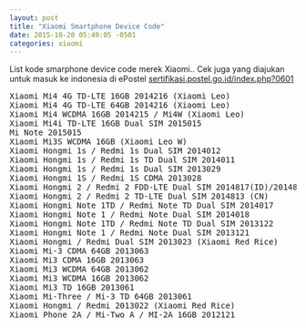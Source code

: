 ```yaml
---
layout: post
title: "Xiaomi Smartphone Device Code"
date: 2015-10-20 05:49:05 -0501
categories: xiaomi
---
```

List kode smarphone device code merek Xiaomi..
Cek juga yang diajukan untuk masuk ke indonesia di ePostel <a href="https://sertifikasi.postel.go.id/index.php?0601">sertifikasi.postel.go.id/index.php?0601</a>
<pre>
Xiaomi Mi4 4G TD-LTE 16GB 2014216 (Xiaomi Leo)
Xiaomi Mi4 4G TD-LTE 64GB 2014216 (Xiaomi Leo)
Xiaomi Mi4 WCDMA 16GB 2014215 / Mi4W (Xiaomi Leo)
Xiaomi Mi4i TD-LTE 16GB Dual SIM 2015015 
Mi Note 2015015
Xiaomi Mi3S WCDMA 16GB (Xiaomi Leo W)
Xiaomi Hongmi 1s / Redmi 1s Dual SIM 2014012
Xiaomi Hongmi 1s / Redmi 1s TD Dual SIM 2014011
Xiaomi Hongmi 1s / Redmi 1s Dual SIM 2013029
Xiaomi Hongmi 1S / Redmi 1S CDMA 2013028
Xiaomi Hongmi 2 / Redmi 2 FDD-LTE Dual SIM 2014817(ID)/2014811(CN)/2014812
Xiaomi Hongmi 2 / Redmi 2 TD-LTE Dual SIM 2014813 (CN)
Xiaomi Hongmi Note 1TD / Redmi Note TD Dual SIM 2014017
Xiaomi Hongmi Note 1 / Redmi Note Dual SIM 2014018
Xiaomi Hongmi Note 1TD / Redmi Note TD Dual SIM 2013122
Xiaomi Hongmi Note 1 / Redmi Note Dual SIM 2013121
Xiaomi Hongmi / Redmi Dual SIM 2013023 (Xiaomi Red Rice)
Xiaomi Mi-3 CDMA 64GB 2013063
Xiaomi Mi3 CDMA 16GB 2013063
Xiaomi Mi3 WCDMA 64GB 2013062
Xiaomi Mi3 WCDMA 16GB 2013062
Xiaomi Mi3 TD 16GB 2013061
Xiaomi Mi-Three / Mi-3 TD 64GB 2013061
Xiaomi Hongmi / Redmi 2013022 (Xiaomi Red Rice)
Xiaomi Phone 2A / Mi-Two A / MI-2A 16GB 2012121
</pre>
